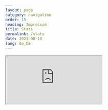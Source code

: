```yaml
---
layout: page
category: navigation
order: 15
heading: Impressum
title: Stats
permalink: /stats
date: 2021-08-10
lang: de_DE
---
```


<div class="responsive-iframe-container">
  <iframe class="responsive-iframe" src="https://stats.planet-kif.de"></iframe>
</div>


